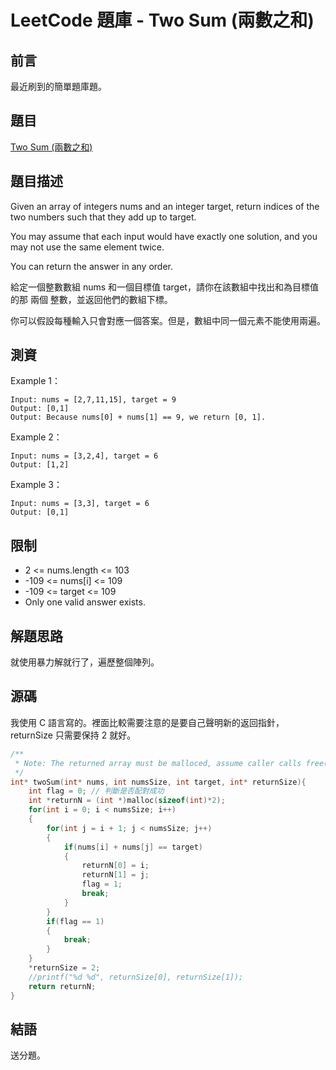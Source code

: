 # LeetCode 題庫 - Two Sum (兩數之和)


## 前言

最近刷到的簡單題庫題。

## 題目

[Two Sum (兩數之和)](https://leetcode.com/problems/two-sum/)

## 題目描述

Given an array of integers nums and an integer target, return indices of the two numbers such that they add up to target.

You may assume that each input would have exactly one solution, and you may not use the same element twice.

You can return the answer in any order.

給定一個整數數組 nums 和一個目標值 target，請你在該數組中找出和為目標值的那 兩個 整數，並返回他們的數組下標。

你可以假設每種輸入只會對應一個答案。但是，數組中同一個元素不能使用兩遍。

## 測資

Example 1：

```
Input: nums = [2,7,11,15], target = 9
Output: [0,1]
Output: Because nums[0] + nums[1] == 9, we return [0, 1].
```

Example 2：

```
Input: nums = [3,2,4], target = 6
Output: [1,2]
```

Example 3：

```
Input: nums = [3,3], target = 6
Output: [0,1]
```

## 限制

- 2 <= nums.length <= 103
- -109 <= nums[i] <= 109
- -109 <= target <= 109
- Only one valid answer exists.

## 解題思路

就使用暴力解就行了，遍歷整個陣列。

## 源碼

我使用 C 語言寫的。裡面比較需要注意的是要自己聲明新的返回指針，returnSize 只需要保持 2 就好。

```c
/**
 * Note: The returned array must be malloced, assume caller calls free().
 */
int* twoSum(int* nums, int numsSize, int target, int* returnSize){
    int flag = 0; // 判斷是否配對成功
    int *returnN = (int *)malloc(sizeof(int)*2);
    for(int i = 0; i < numsSize; i++)
    {
        for(int j = i + 1; j < numsSize; j++)
        {
            if(nums[i] + nums[j] == target)
            {
                returnN[0] = i;
                returnN[1] = j;
                flag = 1;
                break;
            }
        }
        if(flag == 1)
        {
            break;
        }
    }
    *returnSize = 2;
    //printf("%d %d", returnSize[0], returnSize[1]);
    return returnN;
}
```

## 結語

送分題。
